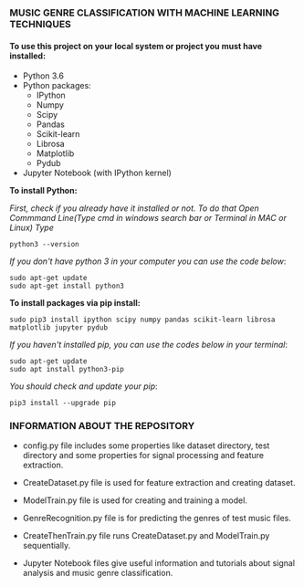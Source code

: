 ### MUSIC GENRE CLASSIFICATION WITH MACHINE LEARNING TECHNIQUES

#### To use this project on your local system or project you must have installed:
* Python 3.6
* Python packages:
	* IPython
	* Numpy
	* Scipy
	* Pandas
	* Scikit-learn
	* Librosa
	* Matplotlib
	* Pydub
* Jupyter Notebook (with IPython kernel)
	
**To install Python:**

_First, check if you already have it installed or not. To do that_
_Open Commmand Line(Type cmd in windows search bar or Terminal in MAC or Linux)_
_Type_
~~~~
python3 --version
~~~~
_If you don't have python 3 in your computer you can use the code below_:
~~~~
sudo apt-get update
sudo apt-get install python3
~~~~

**To install packages via pip install:**
~~~~
sudo pip3 install ipython scipy numpy pandas scikit-learn librosa matplotlib jupyter pydub
~~~~
_If you haven't installed pip, you can use the codes below in your terminal_:
~~~~
sudo apt-get update
sudo apt install python3-pip
~~~~
_You should check and update your pip_:
~~~~
pip3 install --upgrade pip
~~~~

### INFORMATION ABOUT THE REPOSITORY 
* config.py file includes some properties like dataset directory, test directory and some properties for signal processing and feature extraction.
* CreateDataset.py file is used for feature extraction and creating dataset.
* ModelTrain.py file is used for creating and training a model.
* GenreRecognition.py file is for predicting the genres of test music files.
* CreateThenTrain.py file runs CreateDataset.py and ModelTrain.py sequentially. 

* Jupyter Notebook files give useful information and tutorials about signal analysis and music genre classification.


